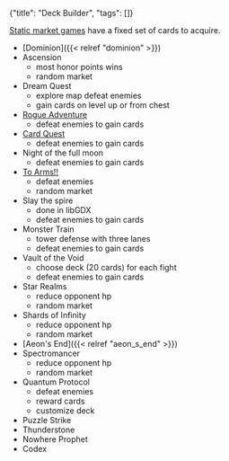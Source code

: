 {"title": "Deck Builder", "tags": []}

[Static market games](https://boardgamegeek.com/geeklist/239929/static-market-deck-building-games) have a fixed set of cards to acquire.

* [Dominion]({{< relref "dominion" >}})
* Ascension
  * most honor points wins
  * random market
* Dream Quest
  * explore map defeat enemies
  * gain cards on level up or from chest
* [Rogue Adventure](https://play.google.com/store/apps/details?id=it.sharklab.rogueadventure)
  * defeat enemies to gain cards
* [Card Quest](https://store.steampowered.com/app/493080/Card_Quest/)
  * defeat enemies to gain cards
* Night of the full moon
  * defeat enemies to gain cards
* [To Arms!!](https://play.google.com/store/apps/details?id=com.latahunden.toarms)
  * defeat enemies
  * random market
* Slay the spire
  * done in libGDX
  * defeat enemies to gain cards
* Monster Train
  * tower defense with three lanes
  * defeat enemies to gain cards
* Vault of the Void
  * choose deck (20 cards) for each fight
  * defeat enemies to gain cards
* Star Realms
  * reduce opponent hp
  * random market
* Shards of Infinity
  * reduce opponent hp
  * random market
* [Aeon's End]({{< relref "aeon_s_end" >}})
* Spectromancer
  * reduce opponent hp
  * random market
* Quantum Protocol
  * defeat enemies
  * reward cards
  * customize deck
* Puzzle Strike
* Thunderstone
* Nowhere Prophet
* Codex
